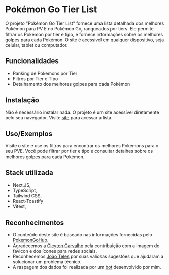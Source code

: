 
# Pokémon Go Tier List

O projeto "Pokémon Go Tier List" fornece uma lista detalhada dos melhores Pokémon para PV E no Pokémon Go, ranqueados por tiers. Ele permite filtrar os Pokémon por tier e tipo, e fornece informações sobre os melhores golpes para cada Pokémon. O site é acessível em qualquer dispositivo, seja celular, tablet ou computador.

## Funcionalidades

- Ranking de Pokémons por Tier
- Filtros por Tier e Tipo
- Detalhamento dos melhores golpes para cada Pokémon

## Instalação

Não é necessário instalar nada. O projeto é um site acessível diretamente pelo seu navegador. Visite [site](link.site/aqui) para acessar a lista.

## Uso/Exemplos

Visite o site e use os filtros para encontrar os melhores Pokémons para o seu PVE. Você pode filtrar por tier e tipo e consultar detalhes sobre os melhores golpes para cada Pokémon.

## Stack utilizada

- Next.JS,
- TypeScript,
- Tailwind CSS,
- React-Toastify
- Vitest,

## Reconhecimentos

- O conteúdo deste site é baseado nas informações fornecidas pelo [PokemonGoHub](https://db.pokemongohub.net/best/raid-attackers).
- Agradecemos a [Cleyton Carvalho](https://www.instagram.com/eucreitu/) pela contribuição com a imagem do favicon e dos ícones para redes sociais.
- Reconhecemos [João Teles](https://www.linkedin.com/in/joaotelesk/) por suas valiosas sugestões que ajudaram a solucionar um problema técnico.
- A raspagem dos dados foi realizada por um [bot](https://github.com/JeffersonSimplicio/PGTierList) desenvolvido por mim.